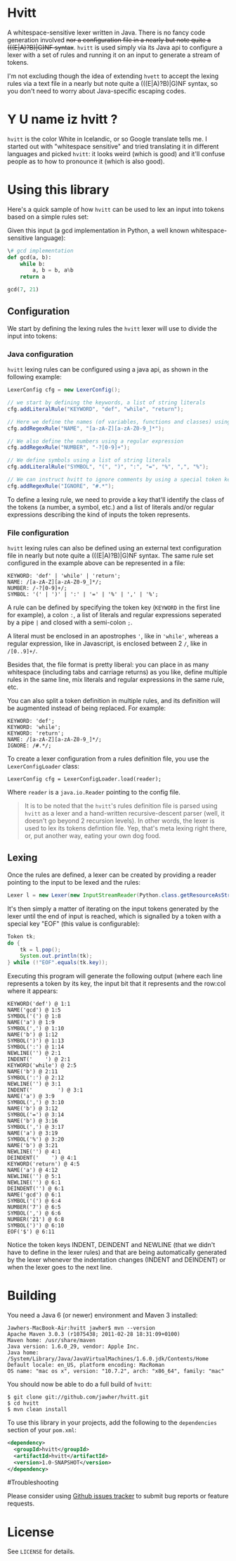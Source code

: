 Hvitt
=====

A whitespace-sensitive lexer written in Java. There is no fancy code generation involved <del>nor a configuration file in a nearly but note quite a (((E|A)?B)|G)NF syntax</del>.
`hvitt` is used  simply via its Java api to configure a lexer with a set of rules and running it on an input to generate a stream of tokens.

I'm not excluding though the idea of extending `hvett` to accept the lexing rules via a text file in a nearly but note quite a (((E|A)?B)|G)NF syntax, so you don't need to worry about Java-specific escaping codes.

# Y U name iz hvitt ?

`hvitt` is the color White in Icelandic, or so Google translate tells me. I started out with "whitespace sensitive" and tried translating it in different languages and picked `hvitt`: it looks weird (which is good) and it'll confuse people as to how to pronounce it (which is also good).

# Using this library

Here's a quick sample of how `hvitt` can be used to lex an input into tokens based on a simple rules set:

Given this input (a gcd implementation in Python, a well known whitespace-sensitive language):

```python
\# gcd implementation
def gcd(a, b):
    while b:
        a, b = b, a%b
    return a

gcd(7, 21)
```

## Configuration
We start by defining the lexing rules the `hvitt` lexer will use to divide the input into tokens:
### Java configuration
`hvitt` lexing rules can be configured using a java api, as shown in the following example:

```java
LexerConfig cfg = new LexerConfig();

// we start by defining the keywords, a list of string literals
cfg.addLiteralRule("KEYWORD", "def", "while", "return");

// Here we define the names (of variables, functions and classes) using a regular expression
cfg.addRegexRule("NAME", "[a-zA-Z][a-zA-Z0-9_]*");

// We also define the numbers using a regular expression
cfg.addRegexRule("NUMBER", "-?[0-9]+");

// We define symbols using a list of string literals
cfg.addLiteralRule("SYMBOL", "(", ")", ":", "=", "%", ",", "%");

// We can instruct hvitt to ignore comments by using a special token key "IGNORE" (the key can be customized using cfg.ignoreKey)
cfg.addRegexRule("IGNORE", "#.*");
```
To define a lexing rule, we need to provide a key that'll identify the class of the tokens (a number, a symbol, etc.) and a list of literals and/or regular expressions describing the kind of inputs the token represents.

### File configuration
`hvitt` lexing rules can also be defined using an external text configuration file in nearly but note quite a (((E|A)?B)|G)NF syntax. The same rule set configured in the example above can be represented in a file:

    KEYWORD: 'def' | 'while' | 'return';
    NAME: /[a-zA-Z][a-zA-Z0-9_]*/;
    NUMBER: /-?[0-9]+/;
    SYMBOL: '(' | ')' | ':' | '=' | '%' | ',' | '%';

A rule can be defined by specifying the token key (`KEYWORD` in the first line for example), a colon `:`, a list of literals and regular expressions seperated by a pipe `|` and closed with a semi-colon `;`.

A literal must be enclosed in an apostrophes `'`, like in `'while'`, whereas a regular expression, like in Javascript, is enclosed between 2 `/`, like in `/[0..9]+/`.

Besides that, the file format is pretty liberal: you can place in as many whitespace (including tabs and carriage returns) as you like, define multiple rules in the same line, mix literals and regular expressions in the same rule, etc.

You can also split a token definition in multiple rules, and its definition will be augmented instead of being replaced. For example:

    KEYWORD: 'def';
    KEYWORD: 'while';
    KEYWORD: 'return';
    NAME: /[a-zA-Z][a-zA-Z0-9_]*/;
    IGNORE: /#.*/;

To create a lexer configuration from a rules definition file, you use the `LexerConfigLoader` class:

    LexerConfig cfg = LexerConfigLoader.load(reader);

Where `reader` is a `java.io.Reader` pointing to the config file.

> It is to be noted that the `hvitt`'s rules definition file is parsed using `hvitt` as a lexer and a hand-written recursive-descent parser (well, it doesn't go beyond 2 recursion levels). In other words, the lexer is used to lex its tokens defintion file.
Yep, that's meta lexing right there, or, put another way, eating your own dog food.

## Lexing

Once the rules are defined, a lexer can be created by providing a reader pointing to the input to be lexed and the rules:

```java
Lexer l = new Lexer(new InputStreamReader(Python.class.getResourceAsStream("input")), cfg);
```

It's then simply a matter of iterating on the input tokens generated by the lexer until the end of input is reached, which is signalled by a token with a special key "EOF" (this value is configurable):

```java
Token tk;
do {
    tk = l.pop();
    System.out.println(tk);
} while (!"EOF".equals(tk.key));
```

Executing this program will generate the following output (where each line represents a token by its key, the input bit that it represents and the row:col where it appears:

    KEYWORD('def') @ 1:1
    NAME('gcd') @ 1:5
    SYMBOL('(') @ 1:8
    NAME('a') @ 1:9
    SYMBOL(',') @ 1:10
    NAME('b') @ 1:12
    SYMBOL(')') @ 1:13
    SYMBOL(':') @ 1:14
    NEWLINE('') @ 2:1
    INDENT('    ') @ 2:1
    KEYWORD('while') @ 2:5
    NAME('b') @ 2:11
    SYMBOL(':') @ 2:12
    NEWLINE('') @ 3:1
    INDENT('        ') @ 3:1
    NAME('a') @ 3:9
    SYMBOL(',') @ 3:10
    NAME('b') @ 3:12
    SYMBOL('=') @ 3:14
    NAME('b') @ 3:16
    SYMBOL(',') @ 3:17
    NAME('a') @ 3:19
    SYMBOL('%') @ 3:20
    NAME('b') @ 3:21
    NEWLINE('') @ 4:1
    DEINDENT('    ') @ 4:1
    KEYWORD('return') @ 4:5
    NAME('a') @ 4:12
    NEWLINE('') @ 5:1
    NEWLINE('') @ 6:1
    DEINDENT('') @ 6:1
    NAME('gcd') @ 6:1
    SYMBOL('(') @ 6:4
    NUMBER('7') @ 6:5
    SYMBOL(',') @ 6:6
    NUMBER('21') @ 6:8
    SYMBOL(')') @ 6:10
    EOF('$') @ 6:11

Notice the token keys INDENT, DEINDENT and NEWLINE (that we didn't have to define in the lexer rules) and that are being automatically generated by the lexer whenever the indentation changes (INDENT and DEINDENT) or when the lexer goes to the next line.

# Building

You need a Java 6 (or newer) environment and Maven 3 installed:

    Jawhers-MacBook-Air:hvitt jawher$ mvn --version
    Apache Maven 3.0.3 (r1075438; 2011-02-28 18:31:09+0100)
    Maven home: /usr/share/maven
    Java version: 1.6.0_29, vendor: Apple Inc.
    Java home: /System/Library/Java/JavaVirtualMachines/1.6.0.jdk/Contents/Home
    Default locale: en_US, platform encoding: MacRoman
    OS name: "mac os x", version: "10.7.2", arch: "x86_64", family: "mac"

You should now be able to do a full build of `hvitt`:

    $ git clone git://github.com/jawher/hvitt.git
    $ cd hvitt
    $ mvn clean install

To use this library in your projects, add the following to the `dependencies` section of your
`pom.xml`:

```xml
<dependency>
  <groupId>hvitt</groupId>
  <artifactId>hvitt</artifactId>
  <version>1.0-SNAPSHOT</version>
</dependency>
```

#Troubleshooting

Please consider using [Github issues tracker](http://github.com/jawher/hvitt/issues) to submit bug reports or feature requests.


# License

See `LICENSE` for details.
